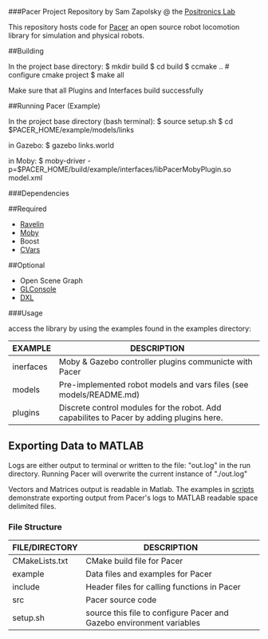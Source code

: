 ###Pacer Project Repository
by Sam Zapolsky @ the [Positronics Lab]

[Positronics Lab]: http://robotics.gwu.edu/positronics/

This repository hosts code for [Pacer] an open source robot locomotion library for simulation and physical robots.

[Pacer]: https://github.com/PositronicsLab/Pacer

##Building

In the project base directory:
    $ mkdir build
    $ cd build
    $ ccmake .. # configure cmake project
    $ make all

Make sure that all Plugins and Interfaces build successfully

##Running Pacer (Example)

In the project base directory (bash terminal):
    $ source setup.sh
    $ cd $PACER_HOME/example/models/links

in Gazebo:
    $ gazebo links.world

in Moby:
    $ moby-driver -p=$PACER_HOME/build/example/interfaces/libPacerMobyPlugin.so model.xml

###Dependencies 

##Required 

- [Ravelin] 
- [Moby] 
- Boost 
- [CVars] 

##Optional 

- Open Scene Graph
- [GLConsole] 
- [DXL]

[Ravelin]: https://github.com/PositronicsLab/Ravelin
[Moby]: https://github.com/PositronicsLab/Moby
[CVars]: https://github.com/arpg/GLConsole
[GLConsole]: https://github.com/arpg/GLConsole
[DXL]: https://github.com/samzapo/DynamixelDriver

###Usage

access the library by using the examples found in the examples directory:

 EXAMPLE       |  DESCRIPTION
--------------|---------------------------------------------------------
 inerfaces     |  Moby & Gazebo controller plugins communicte with Pacer
 models        |  Pre-implemented robot models and vars files (see models/README.md)
 plugins   |    Discrete control modules for the robot.  Add capabilites to Pacer by adding plugins here.

## Exporting Data to MATLAB

 Logs are either output to terminal or written to the file: "out.log" in the run directory.  Running Pacer will overwrite the current instance of "./out.log"

 Vectors and Matrices output is readable in Matlab.  The examples in [scripts] demonstrate exporting output from Pacer's logs to MATLAB readable space delimited files.

[scripts]: https://github.com/PositronicsLab/Pacer/tree/master/examples/test-scripts

### File Structure

 FILE/DIRECTORY  |  DESCRIPTION
---------------- | ---------------------------------------------------------
 CMakeLists.txt  |  CMake build file for Pacer
 example         |  Data files and examples for Pacer
 include         |  Header files for calling functions in Pacer
 src             |  Pacer source code
 setup.sh        |  source this file to configure Pacer and Gazebo environment variables
